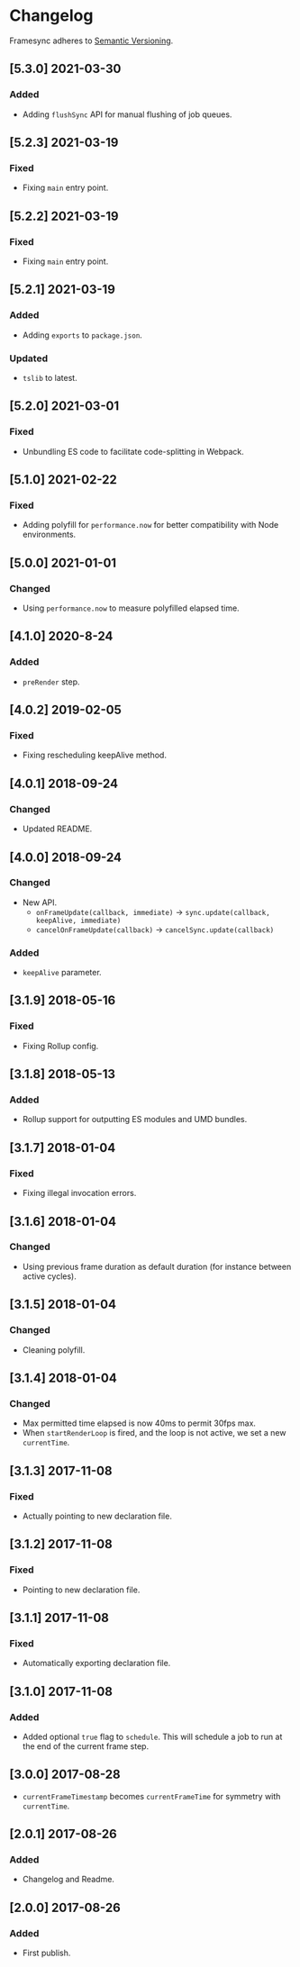 # Changelog

Framesync adheres to [Semantic Versioning](http://semver.org/).

## [5.3.0] 2021-03-30

### Added

-   Adding `flushSync` API for manual flushing of job queues.

## [5.2.3] 2021-03-19

### Fixed

-   Fixing `main` entry point.

## [5.2.2] 2021-03-19

### Fixed

-   Fixing `main` entry point.

## [5.2.1] 2021-03-19

### Added

-   Adding `exports` to `package.json`.

### Updated

-   `tslib` to latest.

## [5.2.0] 2021-03-01

### Fixed

-   Unbundling ES code to facilitate code-splitting in Webpack.

## [5.1.0] 2021-02-22

### Fixed

-   Adding polyfill for `performance.now` for better compatibility with Node environments.

## [5.0.0] 2021-01-01

### Changed

-   Using `performance.now` to measure polyfilled elapsed time.

## [4.1.0] 2020-8-24

### Added

-   `preRender` step.

## [4.0.2] 2019-02-05

### Fixed

-   Fixing rescheduling keepAlive method.

## [4.0.1] 2018-09-24

### Changed

-   Updated README.

## [4.0.0] 2018-09-24

### Changed

-   New API.
    -   `onFrameUpdate(callback, immediate)` -> `sync.update(callback, keepAlive, immediate)`
    -   `cancelOnFrameUpdate(callback)` -> `cancelSync.update(callback)`

### Added

-   `keepAlive` parameter.

## [3.1.9] 2018-05-16

### Fixed

-   Fixing Rollup config.

## [3.1.8] 2018-05-13

### Added

-   Rollup support for outputting ES modules and UMD bundles.

## [3.1.7] 2018-01-04

### Fixed

-   Fixing illegal invocation errors.

## [3.1.6] 2018-01-04

### Changed

-   Using previous frame duration as default duration (for instance between active cycles).

## [3.1.5] 2018-01-04

### Changed

-   Cleaning polyfill.

## [3.1.4] 2018-01-04

### Changed

-   Max permitted time elapsed is now 40ms to permit 30fps max.
-   When `startRenderLoop` is fired, and the loop is not active, we set a new `currentTime`.

## [3.1.3] 2017-11-08

### Fixed

-   Actually pointing to new declaration file.

## [3.1.2] 2017-11-08

### Fixed

-   Pointing to new declaration file.

## [3.1.1] 2017-11-08

### Fixed

-   Automatically exporting declaration file.

## [3.1.0] 2017-11-08

### Added

-   Added optional `true` flag to `schedule`. This will schedule a job to run at the end of the current frame step.

## [3.0.0] 2017-08-28

-   `currentFrameTimestamp` becomes `currentFrameTime` for symmetry with `currentTime`.

## [2.0.1] 2017-08-26

### Added

-   Changelog and Readme.

## [2.0.0] 2017-08-26

### Added

-   First publish.
